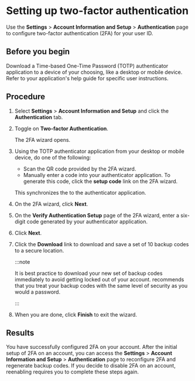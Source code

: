 # Setting up two-factor authentication

<head>
  <meta name="guidename" content="Platform"/>
  <meta name="context" content="GUID-a7c41d56-e9a9-4200-96eb-d3308520ab68"/>
</head>


Use the **Settings** \> **Account Information and Setup** \> **Authentication** page to configure two-factor authentication \(2FA\) for your user ID.

## Before you begin

Download a Time-based One-Time Password \(TOTP\) authenticator application to a device of your choosing, like a desktop or mobile device. Refer to your application's help guide for specific user instructions.

## Procedure

1.  Select **Settings** \> **Account Information and Setup** and click the **Authentication** tab.

2.  Toggle on **Two-factor Authentication**.

    The 2FA wizard opens.

3.  Using the TOTP authenticator application from your desktop or mobile device, do one of the following:

    -   Scan the QR code provided by the 2FA wizard.
    -   Manually enter a code into your authenticator application. To generate this code, click the **setup code** link on the 2FA wizard.
    
    This synchronizes the to the authenticator application.

4.  On the 2FA wizard, click **Next**.

5.  On the **Verify Authentication Setup** page of the 2FA wizard, enter a six-digit code generated by your authenticator application.

6.  Click **Next**.

7.  Click the **Download** link to download and save a set of 10 backup codes to a secure location.

    :::note
    
    It is best practice to download your new set of backup codes immediately to avoid getting locked out of your account. recommends that you treat your backup codes with the same level of security as you would a password.

    :::

8.  When you are done, click **Finish** to exit the wizard.

## Results

You have successfully configured 2FA on your account. After the initial setup of 2FA on an account, you can access the **Settings** \> **Account Information and Setup** \> **Authentication** page to reconfigure 2FA and regenerate backup codes. If you decide to disable 2FA on an account, reenabling requires you to complete these steps again.